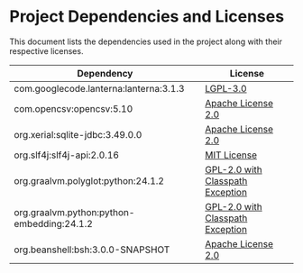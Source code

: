 # Project Dependencies and Licenses

This document lists the dependencies used in the project along with their respective licenses.

| Dependency | License                                                                                      |
|------------|----------------------------------------------------------------------------------------------|
| com.googlecode.lanterna:lanterna:3.1.3 | [LGPL-3.0](https://github.com/mabe02/lanterna/tree/master?tab=LGPL-3.0-1-ov-file#readme)     |
| com.opencsv:opencsv:5.10 | [Apache License 2.0](https://www.apache.org/licenses/LICENSE-2.0)                            |
| org.xerial:sqlite-jdbc:3.49.0.0 | [Apache License 2.0](https://github.com/xerial/sqlite-jdbc/blob/master/LICENSE)              |
| org.slf4j:slf4j-api:2.0.16 | [MIT License](https://github.com/qos-ch/slf4j/blob/master/LICENSE.txt)                       |
| org.graalvm.polyglot:python:24.1.2 | [GPL-2.0 with Classpath Exception](https://github.com/oracle/graal/blob/master/LICENSE)      |
| org.graalvm.python:python-embedding:24.1.2 | [GPL-2.0 with Classpath Exception](https://github.com/oracle/graalpython/blob/master/LICENSE) |
| org.beanshell:bsh:3.0.0-SNAPSHOT | [Apache License 2.0](https://github.com/beanshell/beanshell/blob/master/LICENSE)             |


